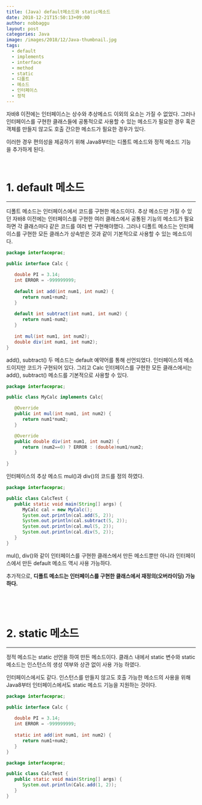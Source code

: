 ```yaml
---
title: (Java) default메소드와 static메소드
date: 2018-12-21T15:50:13+09:00
author: nobbaggu
layout: post
categories: Java
image: /images/2018/12/Java-thumbnail.jpg
tags:
  - default
  - implements
  - interface
  - method
  - static
  - 디폴트
  - 메소드
  - 인터페이스
  - 정적
---
```

자바8 이전에는 인터페이스는 상수와 추상메소드 이외의 요소는 가질 수 없었다. 그러나 인터페이스를 구현한 클래스들에 공통적으로 사용할 수 있는 메소드가 필요한 경우 혹은 객체를 만들지 않고도 호출 간으한 메소드가 필요한 경우가 있다.

이러한 경우 편의성을 제공하기 위해 Java8부터는 디폴트 메소드와 정적 메소드 기능을 추가하게 된다.

&nbsp;

# 1. default 메소드

* * *

디폴트 메소드는 인터페이스에서 코드를 구현한 메소드이다. 추상 메소드만 가질 수 있던 자바8 이전에는 인터페이스를 구현한 여러 클래스에서 공통된 기능의 메소드가 필요하면 각 클래스마다 같은 코드를 여러 번 구현해야했다. 그러나 디폴트 메소드는 인터페이스를 구현한 모든 클래스가 상속받은 것과 같이 기본적으로 사용할 수 있는 메소드이다.

~~~ java
package interfaceprac;

public interface Calc {
   
   double PI = 3.14;
   int ERROR = -999999999;
   
   default int add(int num1, int num2) {
      return num1+num2;
   }
   
   default int subtract(int num1, int num2) {
      return num1-num2;
   }
   
   int mul(int num1, int num2);
   double div(int num1, int num2);
}
~~~

add(), subtract() 두 메소드는 default 예약어를 통해 선언되었다. 인터페이스의 메소드이지만 코드가 구현되어 있다. 그리고 Calc 인터페이스를 구현한 모든 클래스에서는 add(), subtract() 메소드를 기본적으로 사용할 수 있다.

~~~ java
package interfaceprac;

public class MyCalc implements Calc{

   @Override
   public int mul(int num1, int num2) {
      return num1*num2;
   }

   @Override
   public double div(int num1, int num2) {
      return (num2==0) ? ERROR : (double)num1/num2;
   }
   
}
~~~

인터페이스의 추상 메소드 mul()과 div()의 코드를 정의 하였다.

~~~ java
package interfaceprac;

public class CalcTest {
   public static void main(String[] args) {
      MyCalc cal = new MyCalc();
      System.out.println(cal.add(5, 2));
      System.out.println(cal.subtract(5, 2));
      System.out.println(cal.mul(5, 2));
      System.out.println(cal.div(5, 2));
   }
}
~~~

mul(), div()와 같이 인터페이스를 구현한 클래스에서 만든 메소드뿐만 아니라 인터페이스에서 만든 default 메소드 역시 사용 가능하다.

추가적으로, **디폴트 메소드는 인터페이스를 구현한 클래스에서 재정의(오버라이딩) 가능하다.**

&nbsp;

&nbsp;

# 2. static 메소드

* * *

정적 메소드는 static 선언을 하여 만든 메소드이다. 클래스 내에서 static 변수와 static 메소드는 인스턴스의 생성 여부와 상관 없이 사용 가능 하였다.

인터페이스에서도 같다. 인스턴스를 만들지 않고도 호출 가능한 메소드의 사용을 위해 Java8부터 인터페이스에서도 static 메소드 기능을 지원하는 것이다.

~~~ java
package interfaceprac;

public interface Calc {
   
   double PI = 3.14;
   int ERROR = -999999999;
   
   static int add(int num1, int num2) {
      return num1+num2;
   }
}
~~~

~~~ java
package interfaceprac;

public class CalcTest {
   public static void main(String[] args) {
      System.out.println(Calc.add(1, 2));
   }
}
~~~

&nbsp;